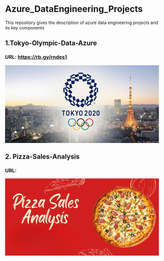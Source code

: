 # Azure_DataEngineering_Projects
This repository gives the description of azure data engineering projects and its key components

## 1.Tokyo-Olympic-Data-Azure
### URL: https://rb.gy/rndes1
![logo](https://github.com/Shoaib9288/Azure_DataEngineering_Projects/blob/main/tokyo-olympic-azure-data-engineering-project/Tokyo%20Olympics.jpg)

## 2. Pizza-Sales-Analysis
### URL: 
![logo](https://github.com/Shoaib9288/Azure_DataEngineering_Projects/blob/main/Pizza_Sales_Analysis_Azure-dataengineering-project/Pizza%20Sales%20Analysis.png)
